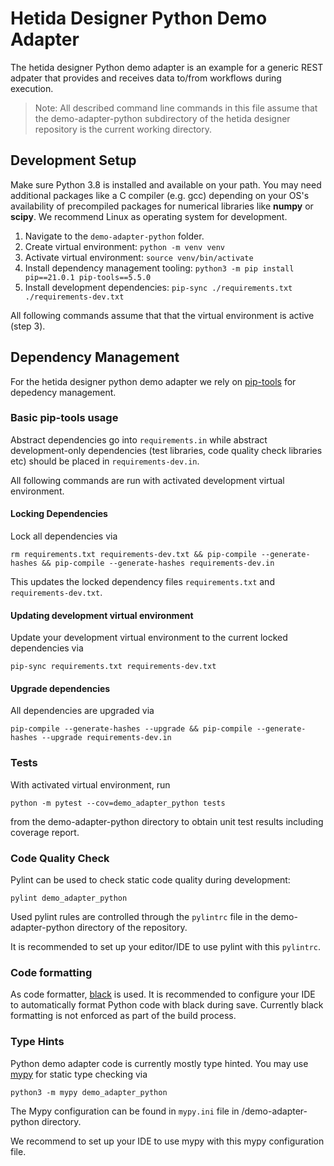 # Hetida Designer Python Demo Adapter

The hetida designer Python demo adapter is an example for a generic REST adpater that provides and
receives data to/from workflows during execution.

> Note: All described command line commands in this file assume that the demo-adapter-python
subdirectory of the hetida designer repository is the current working directory.

## Development Setup
Make sure Python 3.8 is installed and available on your path. You may need additional packages like a C compiler (e.g. gcc) depending on your OS's availability of precompiled packages for numerical libraries like **numpy** or **scipy**. We recommend Linux as operating system for development.

1. Navigate to the `demo-adapter-python` folder.
2. Create virtual environment: `python -m venv venv`
3. Activate virtual environment: `source venv/bin/activate`
4. Install dependency management tooling: `python3 -m pip install pip==21.0.1 pip-tools==5.5.0`
5. Install development dependencies: `pip-sync ./requirements.txt ./requirements-dev.txt `

All following commands assume that that the virtual environment is active (step 3).

## Dependency Management
For the hetida designer python demo adapter we rely on [pip-tools](https://github.com/jazzband/pip-tools) for depedency management.

### Basic pip-tools usage
Abstract dependencies go into `requirements.in` while abstract development-only dependencies (test libraries, code quality check libraries etc) should be placed in `requirements-dev.in`.

All following commands are run with activated development virtual environment.

#### Locking Dependencies
Lock all dependencies via
```
rm requirements.txt requirements-dev.txt && pip-compile --generate-hashes && pip-compile --generate-hashes requirements-dev.in
```
This updates the locked dependency files `requirements.txt` and `requirements-dev.txt`.

#### Updating development virtual environment
Update your development virtual environment to the current locked dependencies via 

```
pip-sync requirements.txt requirements-dev.txt
```

#### Upgrade dependencies
All dependencies are upgraded via
```
pip-compile --generate-hashes --upgrade && pip-compile --generate-hashes --upgrade requirements-dev.in
```

### <a name="demo-adapter-python-tests"></a> Tests
With activated virtual environment, run
```
python -m pytest --cov=demo_adapter_python tests
```
from the demo-adapter-python directory to obtain unit test results including coverage report.

### Code Quality Check
Pylint can be used to check static code quality during development:
```
pylint demo_adapter_python
```
Used pylint rules are controlled through the `pylintrc` file in the demo-adapter-python directory of the repository.

It is recommended to set up your editor/IDE to use pylint with this `pylintrc`.

### Code formatting
As code formatter, [black](https://github.com/ambv/black) is used. It is recommended to configure your IDE to automatically format Python code with black during save. Currently black formatting is not enforced as part of the build process.

### Type Hints
Python demo adapter code is currently mostly type hinted. You may use [mypy](http://mypy-lang.org/) for static type checking via
```
python3 -m mypy demo_adapter_python
```
The Mypy configuration can be found in `mypy.ini` file in /demo-adapter-python directory.

We recommend to set up your IDE to use mypy with this mypy configuration file.

